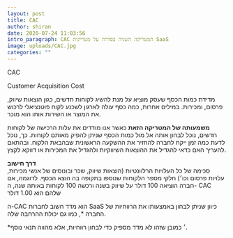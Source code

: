 ```yaml
---
layout: post
title: CAC
author: shiran
date: 2020-07-24 11:03:56
intro_paragraph: CAC המטריקה השניה בסדרה על מטריקות SaaS
image: uploads/CAC.jpg
categories: ""
---
```

CAC

Customer Acquisition Cost

מדידת כמות הכסף שעסק מוציא על מנת להשיג לקוחות חדשים, כגון הוצאות שיווק, פרסום, ומכירות. במילים אחרות, כמה כסף עולה לארגון לשכנע לקוח פוטנציאלי לרכוש את המוצר או השירות אותו הוא מוכר.

**משמעותה של המטריקה הזאת** כאשר אנו מודדים את עלות הרכישה של לקוחות חדשים, נוכל לבחון אותה אל מול כמות הכסף שניתן להפיק מאותם לקוחות. כך, נוכל לדעת כמה זמן ייקח לחברה להחזיר את ההשקעה הראשונית שבהבאת הלקוח. ובהתאם להעריך האם כדאי להגדיל את ההוצאות השיווקיות ולהגדיל את המכירות או דווקא לקצץ. 

**דרך חישוב** <br>
סכימה של כל העלויות הרלוונטיות (הוצאות שיווק, שכר ובונוסים של אנשי מכירות, עלויות פרסום וכו׳) חלקי מספר הלקוחות שנוספו בתקופה בה הוצא הכסף.
לדוגמה, אם חברה הוציאה 100 דולר על שיווק בשנה ורכשה 100 לקוחות באותה שנה, ה- CAC שלהם הוא 1.00 דולר

ה-CAC הוא מדד חשוב לחברות SaaS כיוון שניתן לבחון באמצעותו את הרווחיות של החברה *, כמו גם יכולת ההרחבה שלה. 

*׳ כמובן שזהו לא מדד מספיק כדי לבחון רווחיות, אלא מהווה תנאי נוסף.